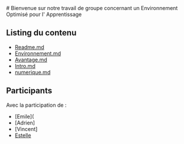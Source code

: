 <link rel="stylesheet" href="{{ https://github.com/BacqEstelle/exercice-markdown }}/css/style.css">
# Bienvenue sur notre travail de groupe concernant un Environnement Optimisé pour l' Apprentissage

## Listing du contenu

- [Readme.md](Readme.md)
- [Environnement.md](environnement.md)
- [Avantage.md](avantage.md)
- [Intro.md](intro.md)
- [numerique.md](numerique.md)

## Participants

Avec la participation de : 
- [Emile](
- [Adrien]
- [Vincent]
- [Estelle](https://github.com/BacqEstelle/)
